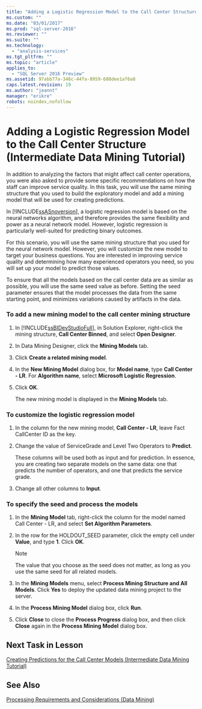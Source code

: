 ```yaml
---
title: "Adding a Logistic Regression Model to the Call Center Structure (Intermediate Data Mining Tutorial) | Microsoft Docs"
ms.custom: ""
ms.date: "03/01/2017"
ms.prod: "sql-server-2016"
ms.reviewer: ""
ms.suite: ""
ms.technology: 
  - "analysis-services"
ms.tgt_pltfrm: ""
ms.topic: "article"
applies_to: 
  - "SQL Server 2016 Preview"
ms.assetid: 97abb77a-346c-44fa-8959-688dee1af6a8
caps.latest.revision: 19
ms.author: "jeannt"
manager: "erikre"
robots: noindex,nofollow
---
```

# Adding a Logistic Regression Model to the Call Center Structure (Intermediate Data Mining Tutorial)
In addition to analyzing the factors that might affect call center operations, you were also asked to provide some specific recommendations on how the staff can improve service quality. In this task, you will use the same mining structure that you used to build the exploratory model and add a mining model that will be used for creating predictions.  
  
In [!INCLUDE[ssASnoversion](../a9notintoc/includes/ssasnoversion-md.md)], a logistic regression model is based on the neural networks algorithm, and therefore provides the same flexibility and power as a neural network model. However, logistic regression is particularly well-suited for predicting binary outcomes.  
  
For this scenario, you will use the same mining structure that you used for the neural network model. However, you will customize the new model to target your business questions. You are interested in improving service quality and determining how many experienced operators you need, so you will set up your model to predict those values.  
  
To ensure that all the models based on the call center data are as similar as possible, you will use the same seed value as before. Setting the seed parameter ensures that the model processes the data from the same starting point, and minimizes variations caused by artifacts in the data.  
  
### To add a new mining model to the call center mining structure  
  
1.  In [!INCLUDE[ssBIDevStudioFull](../a9notintoc/includes/ssbidevstudiofull-md.md)], in Solution Explorer, right-click the mining structure, **Call Center Binned**, and select **Open Designer**.  
  
2.  In Data Mining Designer, click the **Mining Models** tab.  
  
3.  Click **Create a related mining model**.  
  
4.  In the **New Mining Model** dialog box, for **Model name**, type **Call Center - LR**.  For **Algorithm name**, select **Microsoft Logistic Regression**.  
  
5.  Click **OK**.  
  
    The new mining model is displayed in the **Mining Models** tab.  
  
### To customize the logistic regression model  
  
1.  In the column for the new mining model, **Call Center - LR**, leave Fact CallCenter ID as the key.  
  
2.  Change the value of ServiceGrade and Level Two Operators to **Predict**.  
  
    These columns will be used both as input and for prediction. In essence, you are creating two separate models on the same data: one that predicts the number of operators, and one that predicts the service grade.  
  
3.  Change all other columns to **Input**.  
  
### To specify the seed and process the models  
  
1.  In the **Mining Model** tab, right-click the column for the model named Call Center - LR, and select **Set Algorithm Parameters**.  
  
2.  In the row for the HOLDOUT_SEED parameter, click the empty cell under **Value**, and type **1**. Click **OK**.  
  
    > [!NOTE]  
    > The value that you choose as the seed does not matter, as long as you use the same seed for all related models.  
  
3.  In the **Mining Models** menu, select **Process Mining Structure and All Models**. Click **Yes** to deploy the updated data mining project to the server.  
  
4.  In the **Process Mining Model** dialog box, click **Run**.  
  
5.  Click **Close** to close the **Process Progress** dialog box, and then click **Close** again in the **Process Mining Model** dialog box.  
  
## Next Task in Lesson  
[Creating Predictions for the Call Center Models &#40;Intermediate Data Mining Tutorial&#41;](../a9notintoc/5be0cec7-f639-4eeb-835e-e3204ae619e9.md)  
  
## See Also  
[Processing Requirements and Considerations &#40;Data Mining&#41;](../analysis-services/data-mining/processing-requirements-and-considerations-data-mining.md)  
  
